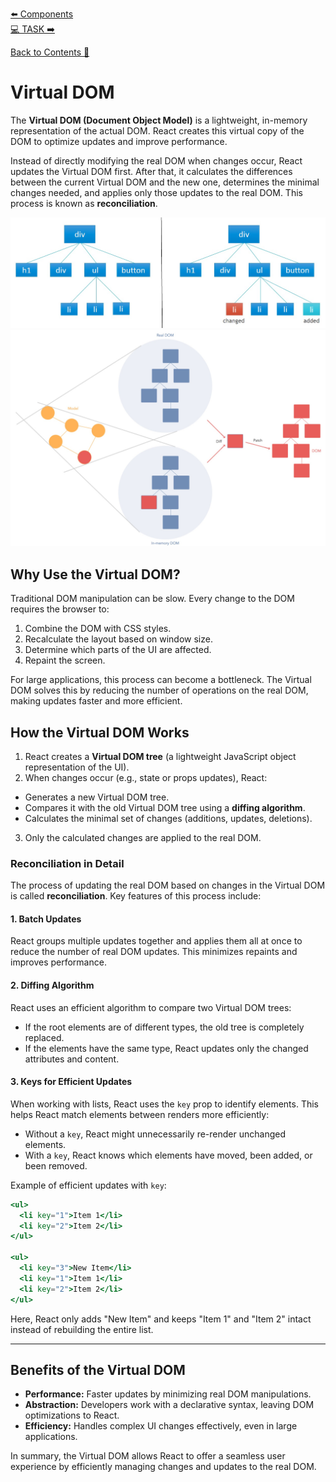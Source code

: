 [⬅️ Components](components.md)  
[💻 TASK ➡️](task.md)

[Back to Contents 📑](../../README.md#module-1)

# Virtual DOM

The **Virtual DOM (Document Object Model)** is a lightweight, in-memory representation of the actual DOM. React creates this virtual copy of the DOM to optimize updates and improve performance.

Instead of directly modifying the real DOM when changes occur, React updates the Virtual DOM first. After that, it calculates the differences between the current Virtual DOM and the new one, determines the minimal changes needed, and applies only those updates to the real DOM. This process is known as **reconciliation**.

![Virtual DOM](./images/vdom1.jpg)  
![Virtual DOM diffing](./images/diffing.jpg)

## Why Use the Virtual DOM?

Traditional DOM manipulation can be slow. Every change to the DOM requires the browser to:
1. Combine the DOM with CSS styles.
2. Recalculate the layout based on window size.
3. Determine which parts of the UI are affected.
4. Repaint the screen.

For large applications, this process can become a bottleneck. The Virtual DOM solves this by reducing the number of operations on the real DOM, making updates faster and more efficient.


## How the Virtual DOM Works

1. React creates a **Virtual DOM tree** (a lightweight JavaScript object representation of the UI).
2. When changes occur (e.g., state or props updates), React:
  - Generates a new Virtual DOM tree.
  - Compares it with the old Virtual DOM tree using a **diffing algorithm**.
  - Calculates the minimal set of changes (additions, updates, deletions).
3. Only the calculated changes are applied to the real DOM.


### Reconciliation in Detail

The process of updating the real DOM based on changes in the Virtual DOM is called **reconciliation**. Key features of this process include:

#### 1. Batch Updates
React groups multiple updates together and applies them all at once to reduce the number of real DOM updates. This minimizes repaints and improves performance.

#### 2. Diffing Algorithm
React uses an efficient algorithm to compare two Virtual DOM trees:
- If the root elements are of different types, the old tree is completely replaced.
- If the elements have the same type, React updates only the changed attributes and content.

#### 3. Keys for Efficient Updates
When working with lists, React uses the `key` prop to identify elements. This helps React match elements between renders more efficiently:
- Without a `key`, React might unnecessarily re-render unchanged elements.
- With a `key`, React knows which elements have moved, been added, or been removed.

Example of efficient updates with `key`:

```jsx
<ul>
  <li key="1">Item 1</li>
  <li key="2">Item 2</li>
</ul>

<ul>
  <li key="3">New Item</li>
  <li key="1">Item 1</li>
  <li key="2">Item 2</li>
</ul>
```

Here, React only adds "New Item" and keeps "Item 1" and "Item 2" intact instead of rebuilding the entire list.

---

## Benefits of the Virtual DOM

- **Performance:** Faster updates by minimizing real DOM manipulations.
- **Abstraction:** Developers work with a declarative syntax, leaving DOM optimizations to React.
- **Efficiency:** Handles complex UI changes effectively, even in large applications.

In summary, the Virtual DOM allows React to offer a seamless user experience by efficiently managing changes and updates to the real DOM.
